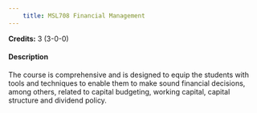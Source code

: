 ```yaml
---
    title: MSL708 Financial Management
---
```

**Credits:** 3 (3-0-0)



#### Description 
The course is comprehensive and is designed to equip the students with tools and techniques to enable them to make sound financial decisions, among others, related to capital budgeting, working capital, capital structure and dividend policy.